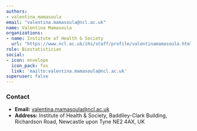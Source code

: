 ```yaml
---
authors:
- valentina_mamasoula
email: "valentina.mamasoula@ncl.ac.uk"
name: Valentina Mamasoula
organizations:
- name: Institute of Health & Society
  url: "https://www.ncl.ac.uk/ihs/staff/profile/valentinamamasoula.html#publications"
role: Biostatistician
social:
- icon: envelope
  icon_pack: fas
  link: 'mailto:valentina.mamasoula@ncl.ac.uk'
superuser: false
---
```


### Contact

- __Email:__ [valentina.mamasoula@ncl.ac.uk](mailto:valentina.mamasoula@ncl.ac.uk)
- __Address:__ Institute of Health & Society, Baddiley-Clark Building, Richardson Road, Newcastle upon Tyne NE2 4AX, UK
